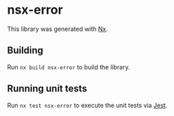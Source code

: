 # nsx-error

This library was generated with [Nx](https://nx.dev).

## Building

Run `nx build nsx-error` to build the library.

## Running unit tests

Run `nx test nsx-error` to execute the unit tests via [Jest](https://jestjs.io).
